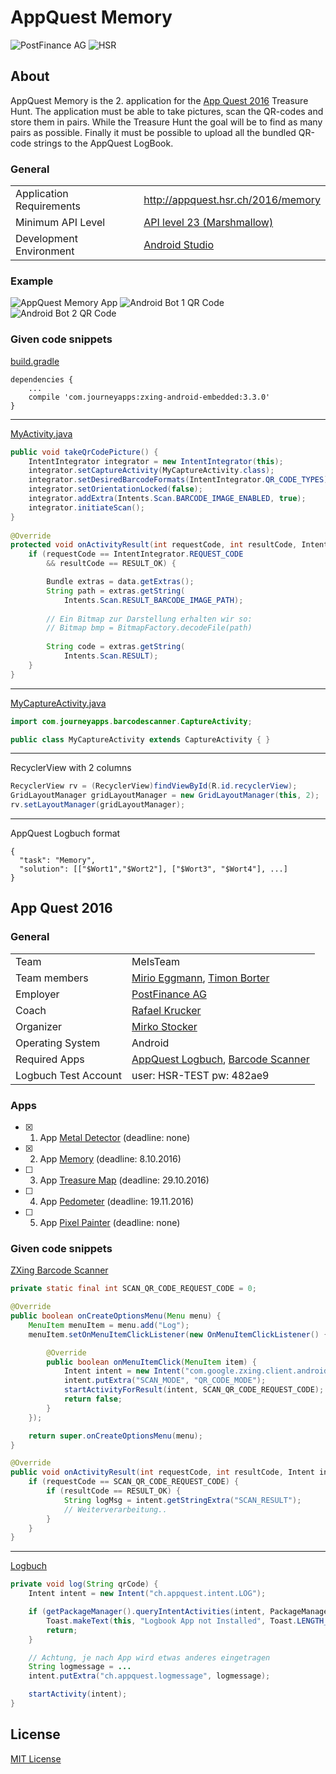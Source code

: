 # AppQuest Memory

![PostFinance AG](https://upload.wikimedia.org/wikipedia/commons/thumb/9/95/PostFinance_Logo.svg/langfr-330px-PostFinance_Logo.svg.png)
![HSR](http://appquest.hsr.ch/images/fho.png)

## About

AppQuest Memory is the 2. application for the [App Quest 2016](http://appquest.hsr.ch/) Treasure Hunt. The application must be able to take pictures, scan the QR-codes and store them in pairs. While the Treasure Hunt the goal will be to find as many pairs as possible. Finally it must be possible to upload all the bundled QR-code strings to the AppQuest LogBook.

### General
|   |  |
|---|---|
| Application Requirements | http://appquest.hsr.ch/2016/memory |
| Minimum API Level | [API level 23 (Marshmallow)](https://developer.android.com/about/versions/marshmallow/android-6.0.html) |
| Development Environment | [Android Studio](https://developer.android.com/studio/index.html) |

### Example
![AppQuest Memory App](http://appquest.hsr.ch/2016/wp-content/uploads/Screenshot_20160513-111219-254x300.png)
![Android Bot 1 QR Code](http://appquest.hsr.ch/2016/wp-content/uploads/IMG_20160811_141119-300x224.jpg)
![Android Bot 2 QR Code](http://appquest.hsr.ch/2016/wp-content/uploads/IMG_20160811_141145-300x224.jpg)

### Given code snippets
[build.gradle](https://gist.github.com/misto/9401c90cd3b499493708e481e14808d9#file-build-gradle)
```
dependencies {
    ...
    compile 'com.journeyapps:zxing-android-embedded:3.3.0'
}
```

---

[MyActivity.java](https://gist.github.com/misto/fe6e36338b5a29ec7e9f1765a20ac41e#file-myactivity-java)
```java
public void takeQrCodePicture() {
    IntentIntegrator integrator = new IntentIntegrator(this);
    integrator.setCaptureActivity(MyCaptureActivity.class);
    integrator.setDesiredBarcodeFormats(IntentIntegrator.QR_CODE_TYPES);
    integrator.setOrientationLocked(false);
    integrator.addExtra(Intents.Scan.BARCODE_IMAGE_ENABLED, true);
    integrator.initiateScan();
}
    
@Override
protected void onActivityResult(int requestCode, int resultCode, Intent data) {
    if (requestCode == IntentIntegrator.REQUEST_CODE 
        && resultCode == RESULT_OK) {

        Bundle extras = data.getExtras();
        String path = extras.getString(
            Intents.Scan.RESULT_BARCODE_IMAGE_PATH);
        
        // Ein Bitmap zur Darstellung erhalten wir so:
        // Bitmap bmp = BitmapFactory.decodeFile(path)
        
        String code = extras.getString(
            Intents.Scan.RESULT);
    }
}
```

---

[MyCaptureActivity.java](https://gist.github.com/misto/f2bb63ef256eea26c10b0a4925b74a54#file-mycaptureactivity-java)
```java
import com.journeyapps.barcodescanner.CaptureActivity;

public class MyCaptureActivity extends CaptureActivity { }
```

---

RecyclerView with 2 columns
```java
RecyclerView rv = (RecyclerView)findViewById(R.id.recyclerView);
GridLayoutManager gridLayoutManager = new GridLayoutManager(this, 2);
rv.setLayoutManager(gridLayoutManager);
```

---

AppQuest Logbuch format
```
{
  "task": "Memory",
  "solution": [["$Wort1","$Wort2"], ["$Wort3", "$Wort4"], ...]
}
```

## App Quest 2016

### General

|   |  |
|---|---|
| Team | MeIsTeam |
| Team members | [Mirio Eggmann](https://github.com/luvirx), [Timon Borter](https://github.com/bbortt) |
| Employer | [PostFinance AG](https://www.postfinance.ch/) |
| Coach | [Rafael Krucker](mailto:rkrucker@hsr.ch) |
| Organizer | [Mirko Stocker](https://github.com/misto) |
| Operating System | Android |
| Required Apps | [AppQuest Logbuch](http://appquest.hsr.ch/logbuch.apk), [Barcode Scanner](https://play.google.com/store/apps/details?id=com.google.zxing.client.android)|
| Logbuch Test Account | user: HSR-TEST pw: 482ae9 |

### Apps
- [x] 1. App [Metal Detector](https://github.com/luvirx/appquest-metal-detector) (deadline: none)
- [x] 2. App [Memory](https://github.com/luvirx/appquest-memory) (deadline: 8.10.2016)
- [ ] 3. App [Treasure Map]() (deadline: 29.10.2016)
- [ ] 4. App [Pedometer]() (deadline: 19.11.2016)
- [ ] 5. App [Pixel Painter]() (deadline: none)

### Given code snippets

[ZXing Barcode Scanner](https://gist.github.com/misto/3938337#file-gistfile1-java)
```java
private static final int SCAN_QR_CODE_REQUEST_CODE = 0;

@Override
public boolean onCreateOptionsMenu(Menu menu) {
	MenuItem menuItem = menu.add("Log");
	menuItem.setOnMenuItemClickListener(new OnMenuItemClickListener() {

		@Override
		public boolean onMenuItemClick(MenuItem item) {
			Intent intent = new Intent("com.google.zxing.client.android.SCAN");
			intent.putExtra("SCAN_MODE", "QR_CODE_MODE");
			startActivityForResult(intent, SCAN_QR_CODE_REQUEST_CODE);
			return false;
		}
	});

	return super.onCreateOptionsMenu(menu);
}

@Override
public void onActivityResult(int requestCode, int resultCode, Intent intent) {
	if (requestCode == SCAN_QR_CODE_REQUEST_CODE) {
		if (resultCode == RESULT_OK) {
			String logMsg = intent.getStringExtra("SCAN_RESULT");
			// Weiterverarbeitung..
		}
	}
}
```

---

[Logbuch](https://gist.github.com/misto/3938488#file-gistfile1-java)
```java
private void log(String qrCode) {
	Intent intent = new Intent("ch.appquest.intent.LOG");

	if (getPackageManager().queryIntentActivities(intent, PackageManager.MATCH_DEFAULT_ONLY).isEmpty()) {
		Toast.makeText(this, "Logbook App not Installed", Toast.LENGTH_LONG).show();
		return;
	}

	// Achtung, je nach App wird etwas anderes eingetragen
	String logmessage = ...
	intent.putExtra("ch.appquest.logmessage", logmessage);

	startActivity(intent);
}
```

## License
[MIT License](https://github.com/luvirx/appquest-memory/blob/master/LICENSE)
